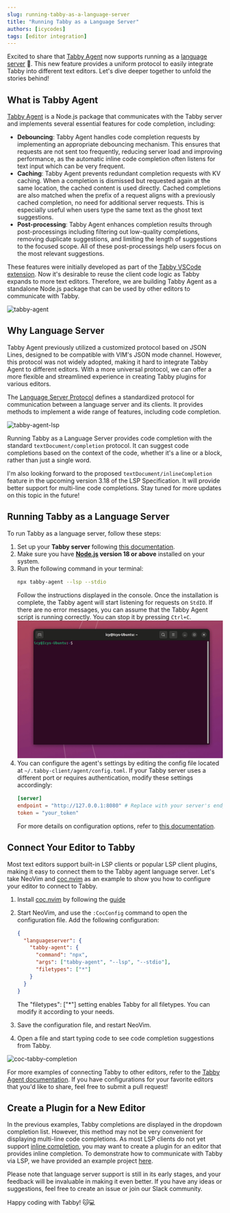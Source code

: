 ```yaml
---
slug: running-tabby-as-a-language-server
title: "Running Tabby as a Language Server"
authors: [icycodes]
tags: [editor integration]
---
```


Excited to share that [Tabby Agent](https://github.com/tabbyml/tabby/tree/main/clients/tabby-agent/) now supports running as a [language server](https://microsoft.github.io/language-server-protocol/) 🎉. This new feature provides a uniform protocol to easily integrate Tabby into different text editors. Let's dive deeper together to unfold the stories behind!

## What is Tabby Agent

[Tabby Agent](https://github.com/tabbyml/tabby/tree/main/clients/tabby-agent/) is a Node.js package that communicates with the Tabby server and implements several essential features for code completion, including:

- **Debouncing**: Tabby Agent handles code completion requests by implementing an appropriate debouncing mechanism. This ensures that requests are not sent too frequently, reducing server load and improving performance, as the automatic inline code completion often listens for text input which can be very frequent.
- **Caching**:  Tabby Agent prevents redundant completion requests with KV caching. When a completion is dismissed but requested again at the same location, the cached content is used directly. Cached completions are also matched when the prefix of a request aligns with a previously cached completion, no need for additional server requests. This is especially useful when users type the same text as the ghost text suggestions.
- **Post-processing**: Tabby Agent enhances completion results through post-processings including filtering out low-quality completions, removing duplicate suggestions, and limiting the length of suggestions to the focused scope. All of these post-processings help users focus on the most relevant suggestions.

These features were initially developed as part of the [Tabby VSCode extension](https://github.com/tabbyml/tabby/tree/main/clients/vscode/). Now it's desirable to reuse the client code logic as Tabby expands to more text editors. Therefore, we are building Tabby Agent as a standalone Node.js package that can be used by other editors to communicate with Tabby.

![tabby-agent](./tabby-agent.png)

## Why Language Server

Tabby Agent previously utilized a customized protocol based on JSON Lines, designed to be compatible with VIM's JSON mode channel. However, this protocol was not widely adopted, making it hard to integrate Tabby Agent to different editors. With a more universal protocol, we can offer a more flexible and streamlined experience in creating Tabby plugins for various editors.

The [Language Server Protocol](https://microsoft.github.io/language-server-protocol/) defines a standardized protocol for communication between a language server and its clients. It provides methods to implement a wide range of features, including code completion.

![tabby-agent-lsp](./tabby-agent-lsp.png)

Running Tabby as a Language Server provides code completion with the standard `textDocument/completion` protocol. It can suggest code completions based on the context of the code, whether it's a line or a block, rather than just a single word.

I'm also looking forward to the proposed `textDocument/inlineCompletion` feature in the upcoming version 3.18 of the LSP Specification. It will provide better support for multi-line code completions. Stay tuned for more updates on this topic in the future!

## Running Tabby as a Language Server

To run Tabby as a language server, follow these steps:
1. Set up your **Tabby server** following [this documentation](https://tabby.tabbyml.com/docs/installation/).
2. Make sure you have **[Node.js](https://nodejs.org/) version 18 or above** installed on your system.
3. Run the following command in your terminal:
    ```bash
    npx tabby-agent --lsp --stdio
    ```
    Follow the instructions displayed in the console. Once the installation is complete, the Tabby agent will start listening for requests on `StdIO`. If there are no error messages, you can assume that the Tabby Agent script is running correctly. You can stop it by pressing `Ctrl+C`.
    ![npx-run-tabby-agent](./npx-run-tabby-agent.gif)
4. You can configure the agent's settings by editing the config file located at `~/.tabby-client/agent/config.toml`. If your Tabby server uses a different port or requires authentication, modify these settings accordingly:
    ```toml
    [server]
    endpoint = "http://127.0.0.1:8080" # Replace with your server's endpoint
    token = "your_token"
    ```
    For more details on configuration options, refer to [this documentation](https://tabby.tabbyml.com/docs/extensions/configurations).

## Connect Your Editor to Tabby

Most text editors support built-in LSP clients or popular LSP client plugins, making it easy to connect them to the Tabby agent language server. Let's take NeoVim and [coc.nvim](https://github.com/neoclide/coc.nvim) as an example to show you how to configure your editor to connect to Tabby.

1. Install [coc.nvim](https://github.com/neoclide/coc.nvim) by following the [guide](https://github.com/neoclide/coc.nvim?tab=readme-ov-file#quick-start)
2. Start NeoVim, and use the ``:CocConfig`` command to open the configuration file. Add the following configuration:
    ```json
    {
      "languageserver": {
        "tabby-agent": {
          "command": "npx",
          "args": ["tabby-agent", "--lsp", "--stdio"],
          "filetypes": ["*"]
        }
      }
    }
    ```
    The "filetypes": ["*"] setting enables Tabby for all filetypes. You can modify it according to your needs.

3. Save the configuration file, and restart NeoVim. 
4. Open a file and start typing code to see code completion suggestions from Tabby.

![coc-tabby-completion](coc-tabby-completion.png)

For more examples of connecting Tabby to other editors, refer to the [Tabby Agent documentation](https://github.com/tabbyml/tabby/tree/main/clients/tabby-agent/). If you have configurations for your favorite editors that you'd like to share, feel free to submit a pull request!

## Create a Plugin for a New Editor

In the previous examples, Tabby completions are displayed in the dropdown completion list. However, this method may not be very convenient for displaying multi-line code completions. As most LSP clients do not yet support [inline completion](https://microsoft.github.io/language-server-protocol/specifications/lsp/3.18/specification/#textDocument_inlineCompletion), you may want to create a plugin for an editor that provides inline completion. To demonstrate how to communicate with Tabby via LSP, we have provided an example project [here](https://github.com/tabbyml/tabby/tree/main/clients/example-vscode-lsp).

Please note that language server support is still in its early stages, and your feedback will be invaluable in making it even better. If you have any ideas or suggestions, feel free to create an issue or join our Slack community.

Happy coding with Tabby! 🐱💻
